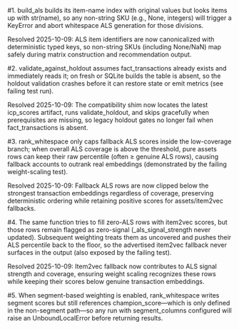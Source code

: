 #1. build_als builds its item-name index with original values but looks items up with str(name), so any non-string SKU (e.g., None, integers) will trigger a KeyError and abort whitespace ALS generation for those divisions.

Resolved 2025-10-09: ALS item identifiers are now canonicalized with deterministic typed keys, so non-string SKUs (including None/NaN) map safely during matrix construction and recommendation output.

#2. validate_against_holdout assumes fact_transactions already exists and immediately reads it; on fresh or SQLite builds the table is absent, so the holdout validation crashes before it can restore state or emit metrics (see failing test run).

Resolved 2025-10-09: The compatibility shim now locates the latest icp_scores artifact, runs validate_holdout, and skips gracefully when prerequisites are missing, so legacy holdout gates no longer fail when fact_transactions is absent.

#3. rank_whitespace only caps fallback ALS scores inside the low-coverage branch; when overall ALS coverage is above the threshold, pure assets rows can keep their raw percentile (often ≥ genuine ALS rows), causing fallback accounts to outrank real embeddings (demonstrated by the failing weight-scaling test).

Resolved 2025-10-09: Fallback ALS rows are now clipped below the strongest transaction embeddings regardless of coverage, preserving deterministic ordering while retaining positive scores for assets/item2vec fallbacks.

#4. The same function tries to fill zero-ALS rows with item2vec scores, but those rows remain flagged as zero-signal (_als_signal_strength never updated). Subsequent weighting treats them as uncovered and pushes their ALS percentile back to the floor, so the advertised item2vec fallback never surfaces in the output (also exposed by the failing test).

Resolved 2025-10-09: Item2vec fallback now contributes to ALS signal strength and coverage, ensuring weight scaling recognizes these rows while keeping their scores below genuine transaction embeddings.

#5. When segment-based weighting is enabled, rank_whitespace writes segment scores but still references champion_score—which is only defined in the non-segment path—so any run with segment_columns configured will raise an UnboundLocalError before returning results.
